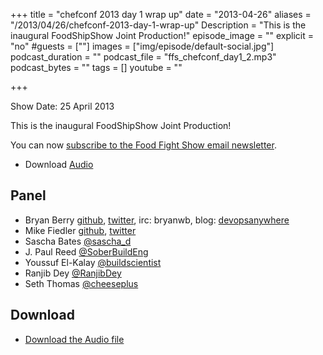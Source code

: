 +++
title = "chefconf 2013 day 1 wrap up"
date = "2013-04-26"
aliases = "/2013/04/26/chefconf-2013-day-1-wrap-up"
Description = "This is the inaugural FoodShipShow Joint Production!"
episode_image = ""
explicit = "no"
#guests = [""]
images = ["img/episode/default-social.jpg"]
podcast_duration = ""
podcast_file = "ffs_chefconf_day1_2.mp3"
podcast_bytes = ""
tags = []
youtube = ""

+++

Show Date:  25 April 2013

This is the inaugural FoodShipShow Joint Production!

You can now [subscribe to the Food Fight Show email newsletter](http://bit.ly/ffsmail).

* Download [Audio](http://traffic.libsyn.com/foodfight/ffs_chefconf_day1_2.mp3)

Panel<a name="panel"></a>
-----

* Bryan Berry [github](http://github.com/bryanwb), [twitter](http://twitter.com/bryanwb), irc: bryanwb, blog: [devopsanywhere](http://devopsanywhere.blogspot.com)
* Mike Fiedler [github](http://github.com/miketheman), [twitter](http://twitter.com/mikefiedler)
* Sascha Bates [@sascha_d](http://twitter.com/sascha_d)
* J. Paul Reed [@SoberBuildEng](http://twitter.com/SoberBuildEng)
* Youssuf El-Kalay
  [@buildscientist](http://twitter.com/buildscientist)
* Ranjib Dey [@RanjibDey](http://twitter.com/RanjibDey)
* Seth Thomas [@cheeseplus](http://twitter.com/cheeseplus)

Download
--------

* [Download the Audio file](http://traffic.libsyn.com/foodfight/ffs_chefconf_day1_2.mp3)
